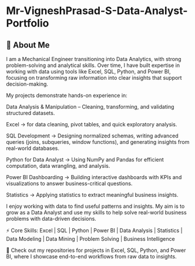 # Mr-VigneshPrasad-S-Data-Analyst-Portfolio
## 👋 About Me 

I am a Mechanical Engineer transitioning into Data Analytics, with strong problem-solving and analytical skills. Over time, I have built expertise in working with data using tools like Excel, SQL, Python, and Power BI, focusing on transforming raw information into clear insights that support decision-making.

My projects demonstrate hands-on experience in:

Data Analysis & Manipulation – Cleaning, transforming, and validating structured datasets.

Excel → for data cleaning, pivot tables, and quick exploratory analysis.

SQL Development → Designing normalized schemas, writing advanced queries (joins, subqueries, window functions), and generating insights from real-world databases.

Python for Data Analyst → Using NumPy and Pandas for efficient computation, data wrangling, and analysis.

Power BI Dashboarding → Building interactive dashboards with KPIs and visualizations to answer business-critical questions.

Statistics → Applying statistics to extract meaningful business insights.

I enjoy working with data to find useful patterns and insights. My aim is to grow as a Data Analyst and use my skills to help solve real-world business problems with data-driven decisions.

⚡ Core Skills: Excel | SQL | Python | Power BI | Data Analysis | Statistics | Data Modeling | Data Mining | Problem Solving | Business Intelligence

📂 Check out my repositories for projects in Excel, SQL, Python, and Power BI, where I showcase end-to-end workflows from raw data to insights.
